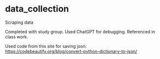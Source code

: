 # data_collection
Scraping data

Completed with study group. Used ChatGPT for debugging. Referenced in class work. 

Used code from this site for saving json: https://codebeautify.org/blog/convert-python-dictionary-to-json/